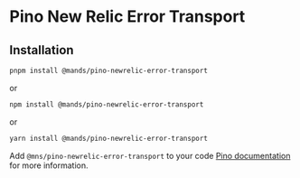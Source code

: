 # Pino New Relic Error Transport

## Installation

```sh
pnpm install @mands/pino-newrelic-error-transport
```

or

```sh
npm install @mands/pino-newrelic-error-transport
```

or

```sh
yarn install @mands/pino-newrelic-error-transport
```

Add `@mns/pino-newrelic-error-transport` to your code [Pino documentation](https://github.com/pinojs/pino/blob/master/docs/transports.md) for more information.
